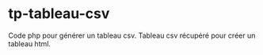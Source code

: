 # tp-tableau-csv
Code php pour générer un tableau csv. Tableau csv récupéré pour créer un tableau html.
